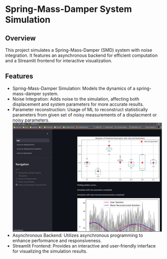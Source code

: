 # Spring-Mass-Damper System Simulation
## Overview
This project simulates a Spring-Mass-Damper (SMD) system with noise integration. It features an asynchronous backend for efficient computation and a Streamlit frontend for interactive visualization.

## Features
- Spring-Mass-Damper Simulation: Models the dynamics of a spring-mass-damper system.
- Noise Integration: Adds noise to the simulation, affecting both displacement and system parameters for more accurate results.
- Parameter reconstruction: Usage of ML to reconstruct statistically parameters from given set of noisy measurements of a displacment or noisy parameters.
  ![Parameter reconstruction](reconstruct.png)
- Asynchronous Backend: Utilizes asynchronous programming to enhance performance and responsiveness.
- Streamlit Frontend: Provides an interactive and user-friendly interface for visualizing the simulation results.
